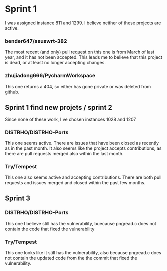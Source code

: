 # Sprint 1

I was assigned instance 811 and 1299. I believe neither of these projects are active.

### bender647/asuswrt-382

The most recent (and only) pull request on this one is from March of last year, and it has not been accepted. This leads me to believe that this project is dead, or at least no longer accepting changes.

### zhujiadong666/PycharmWorkspace

This one returns a 404, so either has gone private or was deleted from github.

## Sprint 1 find new projets / sprint 2

Since none of these work, I've chosen instances 1028 and 1207

### DISTRHO/DISTRHO-Ports

This one seems active. There are issues that have been closed as recently as in the past month. It also seems like the project accepts contributions, as there are pull requests merged also within the last month.

### Try/Tempest

This one also seems active and accepting contributions. There are both pull requests and issues merged and closed within the past few months.

## Sprint 3

### DISTRHO/DISTRHO-Ports

This one I believe still has the vulnerability, buecause pngread.c does not contain the code that fixed the vulnerability

### Try/Tempest

This one looks like it still has the vulnerability, also because pngread.c does not contain the updated code from the the commit that fixed the vulnerability.
